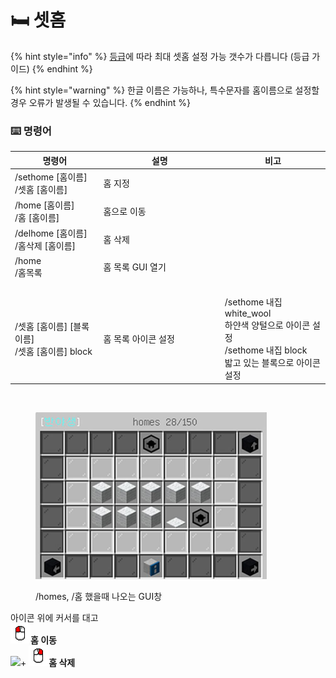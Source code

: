 # 🛏 셋홈

{% hint style="info" %}
[등급](../main-contents/rank.md)에 따라 최대 셋홈 설정 가능 갯수가 다릅니다 (등급 가이드)
{% endhint %}

{% hint style="warning" %}
한글 이름은 가능하나, 특수문자를 홈이름으로 설정할 경우 오류가 발생될 수 있습니다.&#x20;
{% endhint %}

### ⌨️ 명령어

<table><thead><tr><th>명령어</th><th width="180.33333333333331">설명</th><th>비고</th></tr></thead><tbody><tr><td>/sethome [홈이름] <br>/셋홈 [홈이름]</td><td>홈 지정</td><td>​</td></tr><tr><td>/home [홈이름] <br>/홈 [홈이름]</td><td>홈으로 이동</td><td>​</td></tr><tr><td>/delhome [홈이름] <br>/홈삭제 [홈이름]</td><td>홈 삭제</td><td>​</td></tr><tr><td>/home<br>/홈목록</td><td>홈 목록 GUI 열기</td><td>​</td></tr><tr><td>​</td><td>​</td><td>​</td></tr><tr><td>/셋홈 [홈이름] [블록이름]<br>/셋홈 [홈이름] block</td><td>홈 목록 아이콘 설정</td><td>/sethome 내집 white_wool<br>하얀색 양털으로 아이콘 설정 <br>/sethome 내집 block <br>밟고 있는 블록으로 아이콘 설정</td></tr></tbody></table>

​

<figure><img src="../../.gitbook/assets/image (5) (1).png" alt="" width="370"><figcaption><p>/homes, /홈 했을때 나오는 GUI창 </p></figcaption></figure>

&#x20;                                                              아이콘 위에 커서를 대고 \
&#x20;                                                                     <img src="../../.gitbook/assets/left_click.png" alt="" data-size="line">**홈 이동** \
&#x20;                                                                 ![](../../.gitbook/assets/shift\_key.png)+ <img src="../../.gitbook/assets/right_click.png" alt="" data-size="line">**홈 삭제**

